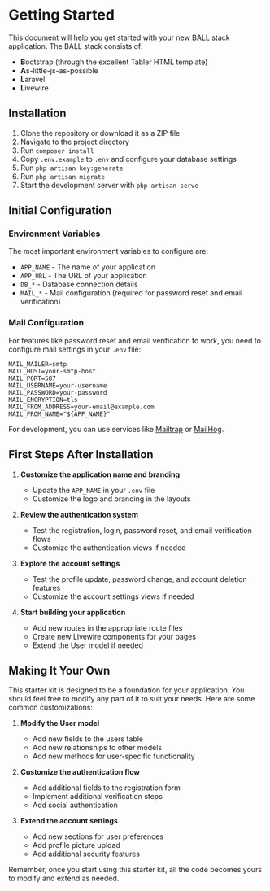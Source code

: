 # Getting Started

This document will help you get started with your new BALL stack application. The BALL stack consists of:

- **B**ootstrap (through the excellent Tabler HTML template)
- **A**s-little-js-as-possible
- **L**aravel
- **L**ivewire

## Installation

1. Clone the repository or download it as a ZIP file
2. Navigate to the project directory
3. Run `composer install`
4. Copy `.env.example` to `.env` and configure your database settings
5. Run `php artisan key:generate`
6. Run `php artisan migrate`
7. Start the development server with `php artisan serve`

## Initial Configuration

### Environment Variables

The most important environment variables to configure are:

- `APP_NAME` - The name of your application
- `APP_URL` - The URL of your application
- `DB_*` - Database connection details
- `MAIL_*` - Mail configuration (required for password reset and email verification)

### Mail Configuration

For features like password reset and email verification to work, you need to configure mail settings in your `.env` file:

```
MAIL_MAILER=smtp
MAIL_HOST=your-smtp-host
MAIL_PORT=587
MAIL_USERNAME=your-username
MAIL_PASSWORD=your-password
MAIL_ENCRYPTION=tls
MAIL_FROM_ADDRESS=your-email@example.com
MAIL_FROM_NAME="${APP_NAME}"
```

For development, you can use services like [Mailtrap](https://mailtrap.io/) or [MailHog](https://github.com/mailhog/MailHog).

## First Steps After Installation

1. **Customize the application name and branding**
   - Update the `APP_NAME` in your `.env` file
   - Customize the logo and branding in the layouts

2. **Review the authentication system**
   - Test the registration, login, password reset, and email verification flows
   - Customize the authentication views if needed

3. **Explore the account settings**
   - Test the profile update, password change, and account deletion features
   - Customize the account settings views if needed

4. **Start building your application**
   - Add new routes in the appropriate route files
   - Create new Livewire components for your pages
   - Extend the User model if needed

## Making It Your Own

This starter kit is designed to be a foundation for your application. You should feel free to modify any part of it to suit your needs. Here are some common customizations:

1. **Modify the User model**
   - Add new fields to the users table
   - Add new relationships to other models
   - Add new methods for user-specific functionality

2. **Customize the authentication flow**
   - Add additional fields to the registration form
   - Implement additional verification steps
   - Add social authentication

3. **Extend the account settings**
   - Add new sections for user preferences
   - Add profile picture upload
   - Add additional security features

Remember, once you start using this starter kit, all the code becomes yours to modify and extend as needed.
